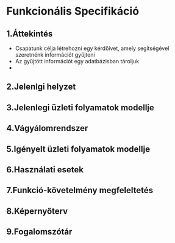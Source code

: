 # Funkcionális Specifikáció

## 1.Áttekintés
- Csapatunk célja létrehozni egy kérdőívet, amely segítségével szeretnénk információt gyűjteni
- Az gyűjtött információt egy adatbázisban tároljuk
- 

## 2.Jelenlgi helyzet

## 3.Jelenlegi üzleti folyamatok modellje

## 4.Vágyálomrendszer

## 5.Igényelt üzleti folyamatok modellje

## 6.Használati esetek

## 7.Funkció-követelmény megfeleltetés

## 8.Képernyőterv

## 9.Fogalomszótár
